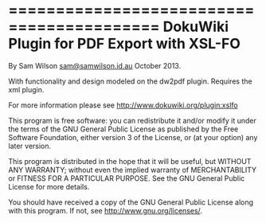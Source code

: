 ==========================================
DokuWiki Plugin for PDF Export with XSL-FO
==========================================

By Sam Wilson sam@samwilson.id.au October 2013.

With functionality and design modeled on the dw2pdf plugin.
Requires the xml plugin.

For more information please see http://www.dokuwiki.org/plugin:xslfo

This program is free software: you can redistribute it and/or modify it under
the terms of the GNU General Public License as published by the Free Software
Foundation, either version 3 of the License, or (at your option) any later
version.

This program is distributed in the hope that it will be useful, but WITHOUT ANY
WARRANTY; without even the implied warranty of MERCHANTABILITY or FITNESS FOR A
PARTICULAR PURPOSE. See the GNU General Public License for more details.

You should have received a copy of the GNU General Public License along with
this program.  If not, see <http://www.gnu.org/licenses/>.
